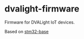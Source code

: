 # dvalight-firmware

Firmware for DVALight IoT devices. 

Based on [stm32-base](https://github.com/DVALight/stm32-base)